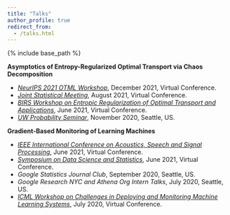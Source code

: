 ```yaml
---
title: "Talks"
author_profile: true
redirect_from:
  - /talks.html
---
```


{% include base_path %}

<!-- Leave two spaces at the end -->

**Asymptotics of Entropy-Regularized Optimal Transport via Chaos Decomposition**  
* [*NeurIPS 2021 OTML Workshop*](https://otml2021.github.io/), December 2021, Virtual Conference.
* [*Joint Statistical Meeting*](https://ww2.amstat.org/meetings/jsm/2021/), August 2021, Virtual Conference.
* [*BIRS Workshop on Entropic Regularization of Optimal Transport and Applications*](http://www.birs.ca/events/2021/5-day-workshops/21w5120), June 2021, Virtual Conference.
* [*UW Probability Seminar*](https://math.washington.edu/events/2020-11-23/asymptotics-entropy-regularized-optimal-transport-chaos-decomposition), November 2020, Seattle, US.  

**Gradient-Based Monitoring of Learning Machines**  
* [*IEEE International Conference on Acoustics, Speech and Signal Processing*](https://2021.ieeeicassp.org/), June 2021, Virtual Conference.
* [*Symposium on Data Science and Statistics*](https://ww2.amstat.org/meetings/sdss/2021/), June 2021, Virtual Conference.
* *Google Statistics Journal Club*, September 2020, Seattle, US.
* *Google Research NYC and Athena Org Intern Talks*, July 2020, Seattle, US.
* [*ICML Workshop on Challenges in Deploying and Monitoring Machine Learning Systems*](https://slideslive.com/38931677/gradientbased-monitoring-of-learning-machines?ref=account-folder-55868-folders), July 2020, Virtual Conference.
